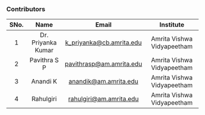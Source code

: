 ### Contributors

| SNo. |        Name        |          Email           |         Institute          |
| :--: | :----------------: | :----------------------: | :------------------------: | 
|  1   | Dr. Priyanka Kumar | k_priyanka@cb.amrita.edu | Amrita Vishwa Vidyapeetham |    
|  2   |    Pavithra S P    | pavithrasp@am.amrita.edu | Amrita Vishwa Vidyapeetham |   
|  3   |      Anandi K      |  anandik@am.amrita.edu   | Amrita Vishwa Vidyapeetham |
|  4   |     Rahulgiri      | rahulgiri@am.amrita.edu  | Amrita Vishwa Vidyapeetham |     
